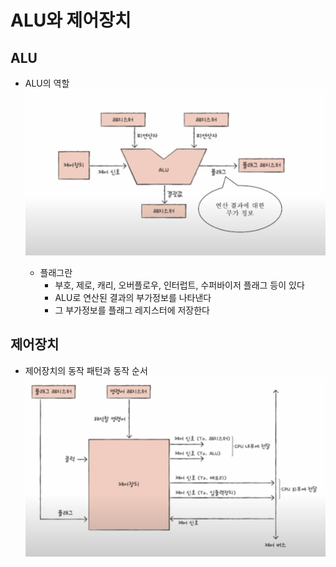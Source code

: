 # ALU와 제어장치
## ALU
- ALU의 역할![alt text](2-1.png)
  
  - 플래그란 
    - 부호, 제로, 캐리, 오버플로우, 인터럽트, 수퍼바이저 플래그 등이 있다
    - ALU로 연산된 결과의 부가정보를 나타낸다
    - 그 부가정보를 플래그 레지스터에 저장한다 

## 제어장치
- 제어장치의 동작 패턴과 동작 순서![alt text](2-2.png)